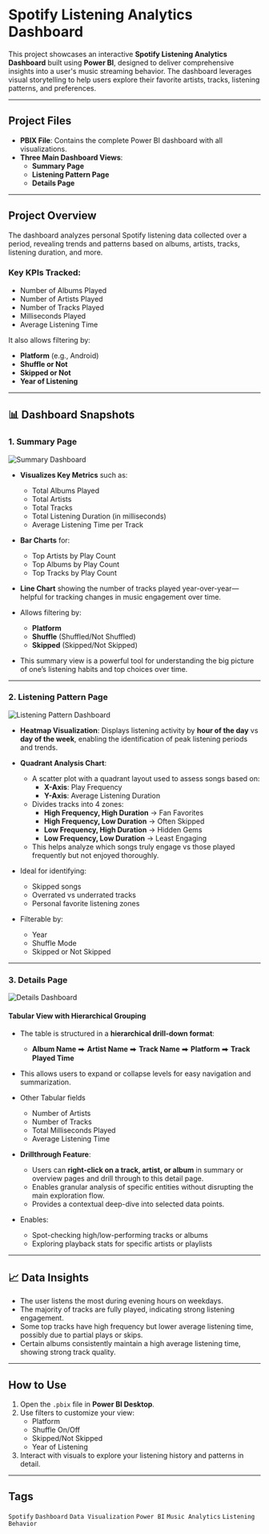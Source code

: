 # Spotify Listening Analytics Dashboard

This project showcases an interactive **Spotify Listening Analytics Dashboard** built using **Power BI**, designed to deliver comprehensive insights into a user's music streaming behavior. The dashboard leverages visual storytelling to help users explore their favorite artists, tracks, listening patterns, and preferences.

---

## Project Files

- **PBIX File**: Contains the complete Power BI dashboard with all visualizations.
- **Three Main Dashboard Views**:
  - **Summary Page**
  - **Listening Pattern Page**
  - **Details Page**

---

## Project Overview

The dashboard analyzes personal Spotify listening data collected over a period, revealing trends and patterns based on albums, artists, tracks, listening duration, and more.

### Key KPIs Tracked:
- Number of Albums Played
- Number of Artists Played
- Number of Tracks Played
- Milliseconds Played
- Average Listening Time

It also allows filtering by:
- **Platform** (e.g., Android)
- **Shuffle or Not**
- **Skipped or Not**
- **Year of Listening**

---

## 📊 Dashboard Snapshots

### 1. Summary Page

![Summary Dashboard](./images/summary_dashboard.png)

- **Visualizes Key Metrics** such as:
  - Total Albums Played
  - Total Artists
  - Total Tracks
  - Total Listening Duration (in milliseconds)
  - Average Listening Time per Track

- **Bar Charts** for:
  - Top Artists by Play Count
  - Top Albums by Play Count
  - Top Tracks by Play Count

- **Line Chart** showing the number of tracks played year-over-year—helpful for tracking changes in music engagement over time.

- Allows filtering by:
  - **Platform**
  - **Shuffle** (Shuffled/Not Shuffled)
  - **Skipped** (Skipped/Not Skipped)

- This summary view is a powerful tool for understanding the big picture of one’s listening habits and top choices over time.

---

### 2. Listening Pattern Page

![Listening Pattern Dashboard](./images/pattern_dashboard.png)

- **Heatmap Visualization**: Displays listening activity by **hour of the day** vs **day of the week**, enabling the identification of peak listening periods and trends.

- **Quadrant Analysis Chart**:
  - A scatter plot with a quadrant layout used to assess songs based on:
    - **X-Axis**: Play Frequency
    - **Y-Axis**: Average Listening Duration
  - Divides tracks into 4 zones:
    - **High Frequency, High Duration** → Fan Favorites
    - **High Frequency, Low Duration** → Often Skipped
    - **Low Frequency, High Duration** → Hidden Gems
    - **Low Frequency, Low Duration** → Least Engaging
  - This helps analyze which songs truly engage vs those played frequently but not enjoyed thoroughly.

- Ideal for identifying:
  - Skipped songs
  - Overrated vs underrated tracks
  - Personal favorite listening zones

- Filterable by:
  - Year
  - Shuffle Mode
  - Skipped or Not Skipped


---

### 3. Details Page

![Details Dashboard](./images/detail_dashboard.png)

#### Tabular View with Hierarchical Grouping

- The table is structured in a **hierarchical drill-down format**:
  - **Album Name** ⮕ **Artist Name** ⮕ **Track Name** ⮕ **Platform** ⮕ **Track Played Time**
- This allows users to expand or collapse levels for easy navigation and summarization.
- Other Tabular fields
  - Number of Artists
  - Number of Tracks
  - Total Milliseconds Played
  - Average Listening Time

- **Drillthrough Feature**:
  - Users can **right-click on a track, artist, or album** in summary or overview pages and drill through to this detail page.
  - Enables granular analysis of specific entities without disrupting the main exploration flow.
  - Provides a contextual deep-dive into selected data points.

- Enables:
  - Spot-checking high/low-performing tracks or albums
  - Exploring playback stats for specific artists or playlists

---

## 📈 Data Insights

- The user listens the most during evening hours on weekdays.
- The majority of tracks are fully played, indicating strong listening engagement.
- Some top tracks have high frequency but lower average listening time, possibly due to partial plays or skips.
- Certain albums consistently maintain a high average listening time, showing strong track quality.

---

## How to Use

1. Open the `.pbix` file in **Power BI Desktop**.
2. Use filters to customize your view:
   - Platform
   - Shuffle On/Off
   - Skipped/Not Skipped
   - Year of Listening
3. Interact with visuals to explore your listening history and patterns in detail.

---

## Tags

`Spotify` `Dashboard` `Data Visualization` `Power BI` `Music Analytics` `Listening Behavior`
